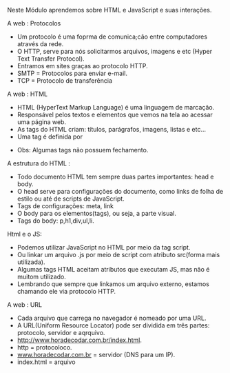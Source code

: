 Neste Módulo aprendemos sobre HTML e JavaScript e suas interações.

A web : Protocolos

- Um protocolo é uma foprma de comunica;cão entre computadores através da rede.
- O HTTP, serve para nós solicitarmos arquivos, imagens e etc (Hyper Text Transfer Protocol).
- Entramos em sites graças ao protocolo HTTP.
- SMTP = Protocolos para enviar e-mail.
- TCP = Protocolo de transferência

A web : HTML

- HTML (HyperText Markup Language) é uma linguagem de marcação.
- Responsável pelos textos e elementos que vemos na tela ao acessar uma página web.
- As tags do HTML criam: títulos, parágrafos, imagens, listas e etc...
- Uma tag é definida por <p></p>
- Obs: Algumas tags não possuem fechamento.

A estrutura do HTML :

- Todo documento HTML tem sempre duas partes importantes: head e body.
- O head serve para configurações do documento, como links de folha de estilo ou até de scripts de JavaScript.
- Tags de configurações: meta, link
- O body para os elementos(tags), ou seja, a parte visual.
- Tags do body: p,h1,div,ul,li.

Html e o JS:

- Podemos utilizar JavaScript no HTML por meio da tag script.
- Ou linkar um arquivo .js por meio de script com atributo src(forma mais utilizada).
- Algumas tags HTML aceitam atributos que executam JS, mas não é muitom utilizado.
- Lembrando que sempre que linkamos um arquivo externo, estamos chamando ele via protocolo HTTP.

A web : URL

- Cada arquivo que carrega no navegador é nomeado por uma URL.
- A URL(Uniform Resource Locator) pode ser dividida em três partes: protocolo, servidor e aqrquivo.
- http://www.horadecodar.com.br/index.html.
- http = protocoloco.
- www.horadecodar.com.br = servidor (DNS para um IP).
- index.html = arquivo
